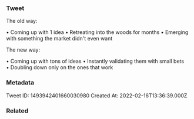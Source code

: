 ### Tweet
The old way: 

• Coming up with 1 idea
• Retreating into the woods for months
• Emerging with something the market didn't even want

The new way:

• Coming up with tons of ideas
• Instantly validating them with small bets
• Doubling down only on the ones that work

### Metadata
Tweet ID: 1493942401660030980
Created At: 2022-02-16T13:36:39.000Z

### Related

